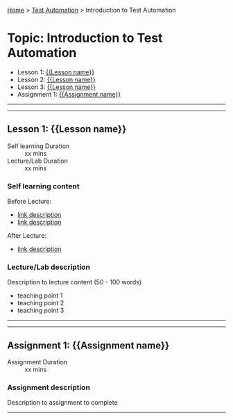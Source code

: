 [Home](../index.md) > [Test Automation](./index.md) > Introduction to Test Automation

# Topic: Introduction to Test Automation

* Lesson 1: [{{Lesson name}}](#lesson-1)
* Lesson 2: [{{Lesson name}}](#lesson-1)
* Lesson 3: [{{Lesson name}}](#lesson-1)
* Assignment 1: [{{Assignment name}}](#assignment-1)

---
---

## Lesson 1: {{Lesson name}}

<dl>
<dt>Self learning Duration</dt>
<dd>xx mins</dd>
<dt>Lecture/Lab Duration</dt>
<dd>xx mins</dd>
</dl>

### Self learning content

Before Lecture:

* [link description](./#)
* [link description](./#)

After Lecture:

* [link description](./#)

### Lecture/Lab description

Description to lecture content (50 - 100 words)

* teaching point 1
* teaching point 2
* teaching point 3

---
---

## Assignment 1: {{Assignment name}}

<dl>
<dt>Assignment Duration</dt>
<dd>xx mins</dd>
</dl>

### Assignment description

Description to assignment to complete

---
